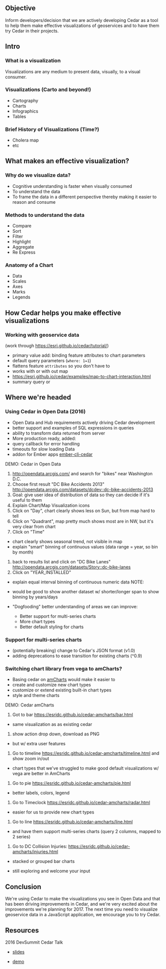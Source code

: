 ## Objective
Inform developers/decision that we are actively developing Cedar as a tool to help them make effective visualizations of geoservices and to have them try Cedar in their projects.

## Intro

### What is a visualization

Visualizations are any medium to present data, visually, to a visual consumer.

### Visualizations (Carto and beyond!)
  - Cartography
  - Charts
  - Infographics
  - Tables

### Brief History of Visualizations (Time?)
  - Cholera map
  - etc

## What makes an effective visualization?

### Why do we visualize data?
  - Cognitive understanding is faster when visually consumed
  - To understand the data
  - To frame the data in a different perspective thereby making it easier to reason and consume

### Methods to understand the data
  - Compare
  - Sort
  - Filter
  - Highlight
  - Aggregate
  - Re Express

### Anatomy of a Chart
  - Data
  - Scales
  - Axes
  - Marks
  - Legends

## How Cedar helps you make effective visualizations

### Working with geoservice data
(work through https://esri.github.io/cedar/tutorial/)
- primary value add: binding feature attributes to chart parameters
 - default query parameters (`where: 1=1`)
 - flattens feature `attributes` so you don't have to
- works with or with out map
 - https://esri.github.io/cedar/examples/map-to-chart-interaction.html
- summary query or

## Where we're headed

### Using Cedar in Open Data (2016)
- Open Data and Hub requirements actively driving Cedar development
 - better support and examples of SQL expressions in queries
 - ability to transform data returned from server
- More production ready, added:
 - query callback for error handling
 - timeouts for slow loading Data
 - addon for Ember apps [ember-cli-cedar]

DEMO: Cedar in Open Data
1. http://opendata.arcgis.com/ and search for "bikes" near Washington D.C.
1. Choose first result "DC Bike Accidents 2013" http://opendata.arcgis.com/datasets/dcdev::dc-bike-accidents-2013
1. Goal: give user idea of distribution of data so they can decide if it's useful to them
1. Explain Chart/Map Visualization icons
1. Click on "Day", chart clearly shows less on Sun, but from map hard to tell
1. Click on "Quadrant", map pretty much shows most are in NW, but it's very clear from chart
1. Click on "Time"
 - chart clearly shows seasonal trend, not visible in map
 - explain "smart" binning of continuous values (data range = year, so bin by month)
1. back to results list and click on "DC Bike Lanes" http://opendata.arcgis.com/datasets/Story::dc-bike-lanes
1. Click on "YEAR_INSTALLED"
 - explain equal interval binning of continuous numeric data
NOTE:
 - would be good to show another dataset w/ shorter/longer span to show binning by years/days

- "Dogfooding" better understanding of areas we can improve:
  - Better support for multi-series charts
  - More chart types
  - Better default styling for charts

### Support for multi-series charts
- (potentially breaking) change to Cedar's JSON format (v1.0)
- adding deprecations to ease transition for existing charts (^0.9)

### Switching chart library from vega to amCharts?
- Basing cedar on [amCharts] would make it easier to
 - create and customize new chart types
 - customize or extend existing built-in chart types
 - style and theme charts

DEMO: Cedar amCharts
1. Got to bar https://esridc.github.io/cedar-amcharts/bar.html
 - same visualization as as existing cedar
1. show action drop down, download as PNG
 - but w/ extra user features
1. Go to timeline https://esridc.github.io/cedar-amcharts/timeline.html and show zoom in/out
 - chart types that we've struggled to make good default visualizations w/ vega are better in AmCharts
1. Go to pie https://esridc.github.io/cedar-amcharts/pie.html
 - better labels, colors, legend
1. Go to Timeclock https://esridc.github.io/cedar-amcharts/radar.html
 - easier for us to provide new chart types
1. Go to line https://esridc.github.io/cedar-amcharts/line.html
 - and have them support multi-series charts (query 2 columns, mapped to 2 series)
1. Go to DC Collision Injuries: https://esridc.github.io/cedar-amcharts/injuries.html
 - stacked or grouped bar charts

- still exploring and welcome your input

## Conclusion
We're using Cedar to make the visualizations you see in Open Data and that has been driving improvements in Cedar, and we're very excited about the improvements we're planning for 2017. The next time you need to visualize geoservice data in a JavaScript application, we encourage you to try Cedar.

## Resources
2016 DevSummit Cedar Talk
 - [slides](https://github.com/ajturner/presentations/tree/gh-pages/geodev-2016-cedar)

[ember-cli-cedar]:https://github.com/ArcGIS/ember-cli-cedar
 - [demo](https://arcgis.github.io/ember-cli-cedar/)

[amCharts]:https://www.amcharts.com/javascript-charts/
